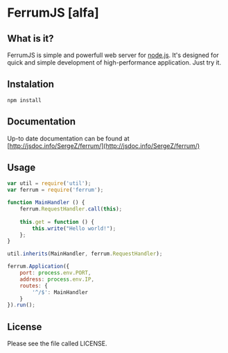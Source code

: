 FerrumJS [alfa]
=========

What is it?
-----------

FerrumJS is simple and powerfull web server for [node.js](http://nodejs.org). It's designed for quick and simple development of high-performance application. Just try it.

Instalation
-----------

`npm install`

Documentation
-------------

Up-to date documentation can be found at [http://jsdoc.info/SergeZ/ferrum/](http://jsdoc.info/SergeZ/ferrum/)


Usage
-----

```js
var util = require('util');
var ferrum = require('ferrum');

function MainHandler () {
    ferrum.RequestHandler.call(this);
    
    this.get = function () {
        this.write("Hello world!");
    };
}

util.inherits(MainHandler, ferrum.RequestHandler);

ferrum.Application({
    port: process.env.PORT,
    address: process.env.IP,
    routes: {
        '^/$': MainHandler
    }
}).run();
```

License
-------

Please see the file called LICENSE.